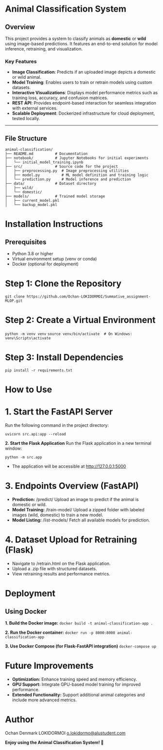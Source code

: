 # Animal Classification System

## Overview
This project provides a system to classify animals as **domestic** or **wild** using image-based predictions. It features an end-to-end solution for model inference, retraining, and visualization. 

### Key Features
- **Image Classification**: Predicts if an uploaded image depicts a domestic or wild animal.
- **Model Training**: Enables users to train or retrain models using custom datasets.
- **Interactive Visualizations**: Displays model performance metrics such as training loss, accuracy, and confusion matrices.
- **REST API**: Provides endpoint-based interaction for seamless integration with external services.
- **Scalable Deployment**: Dockerized infrastructure for cloud deployment, tested locally.

---

## File Structure

```plaintext
animal-classification/
├── README.md          # Documentation
├── notebook/          # Jupyter Notebooks for initial experiments
│   └── initial_model_training.ipynb
├── src/               # Source code for the project
│   ├── preprocessing.py  # Image preprocessing utilities
│   ├── model.py          # ML model definition and training logic
│   └── prediction.py     # Model inference and prediction
├── data/              # Dataset directory
│   ├── wild/           
│   └── domestic/      
├── models/            # Trained model storage
│   ├── current_model.pkl
│   └── backup_model.pkl
```

# **Installation Instructions**
## Prerequisites
- Python 3.8 or higher
- Virtual environment setup (venv or conda)
- Docker (optional for deployment)

# Step 1: Clone the Repository

`git clone https://github.com/Ochan-LOKIDORMOI/Summative_assignment-MLOP.git`

# Step 2: Create a Virtual Environment

`python -m venv venv`
`source venv/bin/activate  # On Windows: venv\Scripts\activate`
# Step 3: Install Dependencies
`pip install -r requirements.txt`

# How to Use

# **1. Start the FastAPI Server**
Run the following command in the project directory:

`uvicorn src.api:app --reload `

**2. Start the Flask Application**
Run the Flask application in a new terminal window:

`python -m src.app`
- The application will be accessible at http://127.0.0.1:5000

# **3. Endpoints Overview (FastAPI)**
- **Prediction:** /predict/ Upload an image to predict if the animal is domestic or wild.
- **Model Training:** /train-model/ Upload a zipped folder with labeled images (wild, domestic) to train a new model.
- **Model Listing:** /list-models/ Fetch all available models for prediction.

# **4. Dataset Upload for Retraining (Flask)**
- Navigate to /retrain.html on the Flask application.
- Upload a .zip file with structured datasets.
- View retraining results and performance metrics.

# Deployment
 ## Using Docker

**1. Build the Docker image:**
`docker build -t animal-classification-app .`

**2. Run the Docker container:**
`docker run -p 8000:8000 animal-classification-app`

**3. Use Docker Compose (for Flask-FastAPI integration)**
`docker-compose up`


# **Future Improvements**
- **Optimization:** Enhance training speed and memory efficiency.
- **GPU Support:** Integrate GPU-based model training for improved performance.
- **Extended Functionality:** Support additional animal categories and include more advanced metrics.

# Author
Ochan Denmark LOKIDORMOI
o.lokidormo@alustudent.com

**Enjoy using the Animal Classification System! 🐾**
